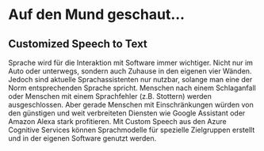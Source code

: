 # Auf den Mund geschaut…
## Customized Speech to Text

Sprache wird für die Interaktion mit Software immer wichtiger. Nicht nur im Auto oder unterwegs, sondern auch Zuhause in den eigenen vier Wänden. Jedoch sind aktuelle Sprachassistenten nur nutzbar, solange man eine der Norm entsprechenden Sprache spricht. Menschen nach einem Schlaganfall oder Menschen mit einem Sprachfehler (z.B. Stottern) werden ausgeschlossen. Aber gerade Menschen mit Einschränkungen würden von den günstigen und weit verbreiteten Diensten wie Google Assistant oder Amazon Alexa stark profitieren. Mit Custom Speech aus den Azure Cognitive Services können Sprachmodelle für spezielle Zielgruppen erstellt und in der eigenen Software genutzt werden.